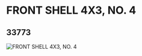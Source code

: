 # FRONT SHELL 4X3, NO. 4
## 33773
![FRONT SHELL 4X3, NO. 4](https://lc-www-live-s.legocdn.com/media/bricks/5/2/6190294.jpg)